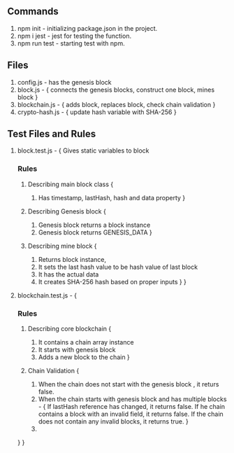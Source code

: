## Commands
1. npm init - initializing package.json in the project.
2. npm i jest - jest for testing the function.
3. npm run test - starting test with npm.

## Files
1. config.js - has the genesis block
2. block.js - {
    connects the genesis blocks,
    construct one block,
    mines block
}
3. blockchain.js - {
    adds block,
    replaces block,
    check chain validation
}
4. crypto-hash.js - {
    update hash variable with SHA-256
}

## Test Files and Rules
1. block.test.js - {
    Gives static variables to block 
    ### Rules 
    1. Describing main block class {
        1. Has timestamp, lastHash, hash and data property
    }

    2. Describing Genesis block {
        1. Genesis block returns a block instance
        2. Genesis block returns GENESIS_DATA
    }

    3. Describing mine block {
        1. Returns block instance,
        2. It sets the last hash value to be hash value of last block
        3. It has the actual data
        4. It creates SHA-256 hash based on proper inputs
    }
}

2. blockchain.test.js - {
    ### Rules
    1. Describing core blockchain {
        1. It contains a chain array instance
        2. It starts with genesis block
        3. Adds a new block to the chain
    }

    2. Chain Validation {
        1. When the chain does not start with the genesis block , it returs false.
        2. When the chain starts with genesis block and has multiple blocks - {
            If lastHash reference has changed, it returns false.
            If he chain contains a block with an invalid field, it returns false.
            If the chain does not contain any invalid blocks, it returns true.
        }
        3. 
    }
}
